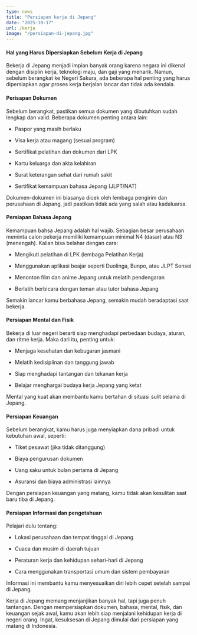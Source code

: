 ```yaml
---
type: news
title: "Persiapan kerja di Jepang"
date: "2025-10-17"
url: /kerja
image: "/persiapan-di-jepang.jpg"
---
```




#### Hal yang Harus Dipersiapkan Sebelum Kerja di Jepang 

Bekerja di Jepang menjadi impian banyak orang karena negara ini dikenal dengan disiplin kerja, teknologi maju, dan gaji yang menarik. Namun, sebelum berangkat ke Negeri Sakura, ada beberapa hal penting yang harus dipersiapkan agar proses kerja berjalan lancar dan tidak ada kendala.

#### Perisapan Dokumen 

Sebelum berangkat, pastikan semua dokumen yang dibutuhkan sudah lengkap dan valid. Beberapa dokumen penting antara lain:

- Paspor yang masih berlaku

- Visa kerja atau magang (sesuai program)

- Sertifikat pelatihan dan dokumen dari LPK 

- Kartu keluarga dan akta kelahiran

- Surat keterangan sehat dari rumah sakit

- Sertifikat kemampuan bahasa Jepang (JLPT/NAT)

Dokumen-dokumen ini biasanya dicek oleh lembaga pengirim dan perusahaan di Jepang, jadi pastikan tidak ada yang salah atau kadaluarsa.

#### Persiapan Bahasa Jepang 

Kemampuan bahsa Jepang adalah hal wajib. Sebagian besar perusahaan meminta calon pekerja memiliki kemampuan minimal N4 (dasar) atau N3 (menengah). Kalian bisa belahar dengan cara: 

- Mengikuti pelatihan di LPK (lembaga Pelatihan Kerja)

- Menggunakan aplikasi beajar seperti Duolinga, Bunpo, atau JLPT Sensei

- Menonton film dan anime Jepang untuk melatih pendengaran

- Berlatih berbicara dengan teman atau tutor bahasa Jepang 

Semakin lancar kamu berbahasa Jepang, semakin mudah beradaptasi saat bekerja.

#### Persiapan Mental dan Fisik

Bekerja di luar negeri berarti siap menghadapi perbedaan budaya, aturan, dan ritme kerja. Maka dari itu, penting untuk:

- Menjaga kesehatan dan kebugaran jasmani

- Melatih kedisiplinan dan tanggung jawab

- Siap menghadapi tantangan dan tekanan kerja

- Belajar menghargai budaya kerja Jepang yang ketat

Mental yang kuat akan membantu kamu bertahan di situasi sulit selama di Jepang.

#### Persiapan Keuangan 

Sebelum berangkat, kamu harus juga menyiapkan dana pribadi untuk kebutuhan awal, seperti: 

- Tiket pesawat (jika tidak ditanggung)

- Biaya pengurusan dokumen 

- Uang saku untuk bulan pertama di Jepang 

- Asuransi dan biaya administrasi lainnya 

Dengan persiapan keuangan yang matang, kamu tidak akan kesulitan saat baru tiba di Jepang.

#### Persiapan Informasi dan pengetahuan

Pelajari dulu tentang:

- Lokasi perusahaan dan tempat tinggal di Jepang

- Cuaca dan musim di daerah tujuan

- Peraturan kerja dan kehidupan sehari-hari di Jepang 

- Cara menggunakan transportasi umum dan sistem pembayaran

Informasi ini membantu kamu menyesuaikan diri lebih cepet setelah sampai di Jepang.


Kerja di Jepang memang menjanjikan banyak hal, tapi juga penuh tantangan. Dengan mempersiapkan dokumen, bahasa, mental, fisik, dan keuangan sejak awal, kamu akan lebih siap menjalani kehidupan kerja di negeri orang. Ingat, kesuksesan di Jepang dimulai dari persiapan yang matang di Indonesia.
